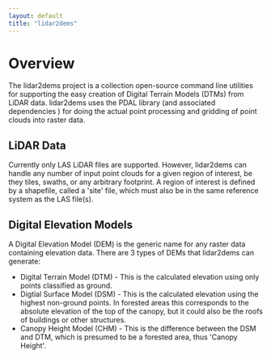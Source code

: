 ```yaml
---
layout: default
title: "lidar2dems"
---
```


# Overview 
The lidar2dems project is a collection open-source command line utilities for supporting the easy creation of
 Digital Terrain Models (DTMs) from LiDAR data. lidar2dems uses the PDAL library (and associated dependencies
) for doing the actual point processing and gridding of point clouds into raster data.

## LiDAR Data
Currently only LAS LiDAR files are supported. However, lidar2dems can handle any number of input point clouds for a given region of interest, be they tiles, swaths, or any arbitrary footprint. A region of interest is defined by a shapefile, called a 'site' file, which must also be in the same reference system as the LAS file(s).

## Digital Elevation Models
A Digital Elevation Model (DEM) is the generic name for any raster data containing elevation data. There are 3 types of DEMs that lidar2dems can generate:
* Digital Terrain Model (DTM) - This is the calculated elevation using only points classified as ground.
* Digtial Surface Model (DSM) - This is the calculated elevation using the highest non-ground points. In forested areas this corresponds to the absolute elevation of the top of the canopy, but it could also be the roofs of buildings or other structures.
* Canopy Height Model (CHM) - This is the difference between the DSM and DTM, which is presumed to be a forested area, thus 'Canopy Height'.
